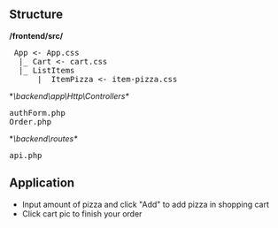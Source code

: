 ## Structure

 **/frontend/src/**
<pre> App <- App.css
  |_ Cart <- cart.css
  |_ ListItems
      |_ ItemPizza <- item-pizza.css</pre>
      
**\backend\app\Http\Controllers\**
<pre>authForm.php
Order.php</pre>

**\backend\routes\**
<pre>api.php</pre>

## Application

* Input amount of pizza and click "Add" to add pizza in shopping cart
* Click cart pic to finish your order

